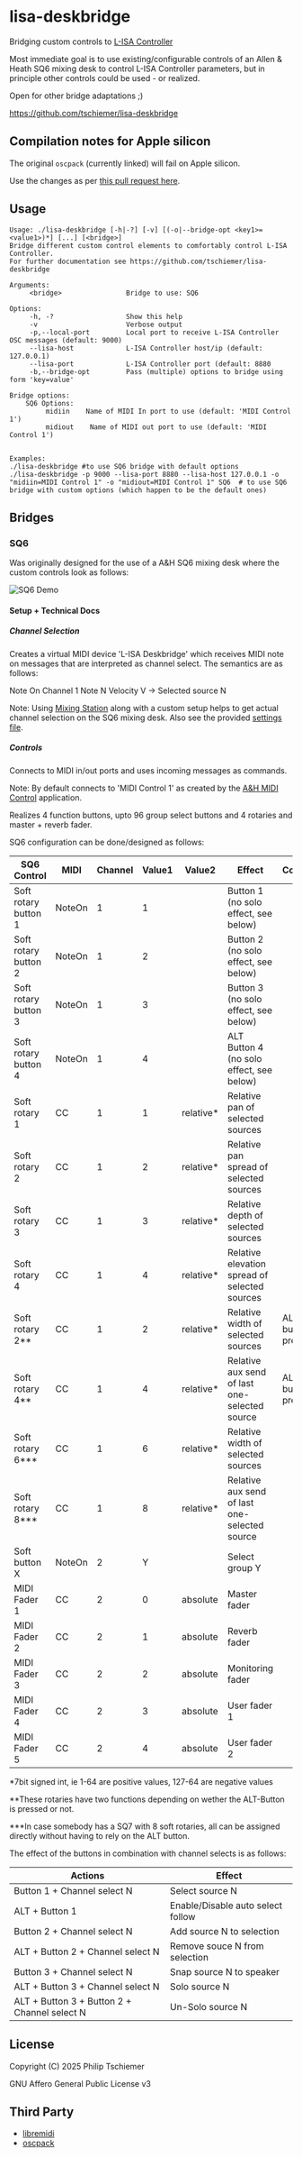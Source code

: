 # lisa-deskbridge
Bridging custom controls to [L-ISA Controller](https://www.l-acoustics.com/products/l-isa-controller/)

Most immediate goal is to use existing/configurable controls of an Allen & Heath SQ6 mixing desk to control L-ISA Controller parameters, but in principle other controls could be used - or realized.

Open for other bridge adaptations ;)

https://github.com/tschiemer/lisa-deskbridge

## Compilation notes for Apple silicon 

The original `oscpack` (currently linked) will fail on Apple silicon. 

Use the changes as per [this pull request here](https://github.com/RossBencina/oscpack/pull/22).

## Usage

```shell
Usage: ./lisa-deskbridge [-h|-?] [-v] [(-o|--bridge-opt <key1>=<value1>)*] [...] [<bridge>]
Bridge different custom control elements to comfortably control L-ISA Controller.
For further documentation see https://github.com/tschiemer/lisa-deskbridge

Arguments:
	 <bridge>                Bridge to use: SQ6

Options:
	 -h, -?                  Show this help
	 -v                      Verbose output
	 -p,--local-port         Local port to receive L-ISA Controller OSC messages (default: 9000)
	 --lisa-host             L-ISA Controller host/ip (default: 127.0.0.1)
	 --lisa-port             L-ISA Controller port (default: 8880
	 -b,--bridge-opt         Pass (multiple) options to bridge using form 'key=value'

Bridge options:
	SQ6 Options:
		 midiin    Name of MIDI In port to use (default: 'MIDI Control 1')
		 midiout    Name of MIDI out port to use (default: 'MIDI Control 1')


Examples:
./lisa-deskbridge #to use SQ6 bridge with default options
./lisa-deskbridge -p 9000 --lisa-port 8880 --lisa-host 127.0.0.1 -o "midiin=MIDI Control 1" -o "midiout=MIDI Control 1" SQ6  # to use SQ6 bridge with custom options (which happen to be the default ones)
```

## Bridges

### SQ6

Was originally designed for the use of a A&H SQ6 mixing desk where the custom controls look as follows: 

![SQ6 Demo](resources/SQ6/SQ6%20Deskbridge%20demo.jpg)

#### Setup + Technical Docs

##### Channel Selection

Creates a virtual MIDI device 'L-ISA Deskbridge' which receives MIDI note on messages that are interpreted as channel select. The semantics are as follows:

Note On Channel 1 Note N Velocity V -> Selected source N

Note: Using [Mixing Station](https://mixingstation.app/) along with a custom setup helps to get actual channel selection on the SQ6 mixing desk. Also see
the provided [settings file](resources/SQ6/MixingStation_AppSettings_MIDI_SQ6_L-ISA.msz).

##### Controls

Connects to MIDI in/out ports and uses incoming messages as commands.

Note: By default connects to 'MIDI Control 1' as created by the [A&H MIDI Control](https://www.allen-heath.com/hardware/controllers/midi-control/resources/) application. 

Realizes 4 function buttons, upto 96 group select buttons and 4 rotaries and master + reverb fader.

SQ6 configuration can be done/designed as follows:

| SQ6 Control          | MIDI   | Channel | Value1 | Value2    | Effect                                        | Condition          |
|----------------------|--------|---------|--------|-----------|-----------------------------------------------|--------------------|
| Soft rotary button 1 | NoteOn | 1       | 1      |           | Button 1 (no solo effect, see below)          |                    |
| Soft rotary button 2 | NoteOn | 1       | 2      |           | Button 2 (no solo effect, see below)          |                    |
| Soft rotary button 3 | NoteOn | 1       | 3      |           | Button 3 (no solo effect, see below)          |                    |
| Soft rotary button 4 | NoteOn | 1       | 4      |           | ALT Button 4 (no solo effect, see below)      |                    |
| Soft rotary 1        | CC     | 1       | 1      | relative* | Relative pan of selected sources              |                    |
| Soft rotary 2        | CC     | 1       | 2      | relative* | Relative pan spread of selected sources       |                    |
| Soft rotary 3        | CC     | 1       | 3      | relative* | Relative depth of selected sources            |                    |
| Soft rotary 4        | CC     | 1       | 4      | relative* | Relative elevation spread of selected sources |                    |
| Soft rotary 2**      | CC     | 1       | 2      | relative* | Relative width of selected sources            | ALT button pressed |
| Soft rotary 4**      | CC     | 1       | 4      | relative* | Relative aux send of last one-selected source | ALT button pressed |
| Soft rotary 6***     | CC     | 1       | 6      | relative* | Relative width of selected sources            |                    |
| Soft rotary 8***     | CC     | 1       | 8      | relative* | Relative aux send of last one-selected source |                    |
| Soft button X        | NoteOn | 2       | Y      |           | Select group Y                                |                    |
| MIDI Fader 1         | CC     | 2       | 0      | absolute  | Master fader                                  |                    |
| MIDI Fader 2         | CC     | 2       | 1      | absolute  | Reverb fader                                  |                    |
| MIDI Fader 3         | CC     | 2       | 2      | absolute  | Monitoring fader                              |                    |
| MIDI Fader 4         | CC     | 2       | 3      | absolute  | User fader 1                                  |                    |
| MIDI Fader 5         | CC     | 2       | 4      | absolute  | User fader 2                                  |                    |

*7bit signed int, ie 1-64 are positive values, 127-64 are negative values

**These rotaries have two functions depending on wether the ALT-Button is pressed or not.

***In case somebody has a SQ7 with 8 soft rotaries, all can be assigned directly without having to rely on the ALT button.

The effect of the buttons in combination with channel selects is as follows:

| Actions                                      | Effect                            |
|----------------------------------------------|-----------------------------------|
| Button 1 + Channel select N                  | Select source N                   |
| ALT + Button 1                               | Enable/Disable auto select follow |
| Button 2 + Channel select N                  | Add source N to selection         |
| ALT + Button 2 + Channel select N            | Remove souce N from selection     |
| Button 3 + Channel select N                  | Snap source N to speaker          |
| ALT + Button 3 + Channel select N            | Solo source N                     |
| ALT + Button 3 + Button 2 + Channel select N | Un-Solo source N                  |



## License

Copyright (C) 2025 Philip Tschiemer

GNU Affero General Public License v3

## Third Party

- [libremidi](https://github.com/celtera/libremidi)
- [oscpack](https://github.com/RossBencina/oscpack)

